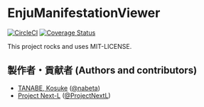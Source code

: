 # EnjuManifestationViewer
[![CircleCI](https://circleci.com/gh/next-l/enju_manifestation_viewer/tree/2.x.svg?style=svg)](https://circleci.com/gh/next-l/enju_manifestation_viewer/tree/2.x)
[![Coverage Status](https://coveralls.io/repos/github/next-l/enju_manifestation_viewer/badge.svg?branch=master)](https://coveralls.io/github/next-l/enju_manifestation_viewer?branch=master)

This project rocks and uses MIT-LICENSE.

## 製作者・貢献者 (Authors and contributors)
* [TANABE, Kosuke](https://github.com/nabeta) ([@nabeta](https://twitter.com/nabeta))
* [Project Next-L](https://www.next-l.jp) ([@ProjectNextL](https://twitter.com/ProjectNextL))

